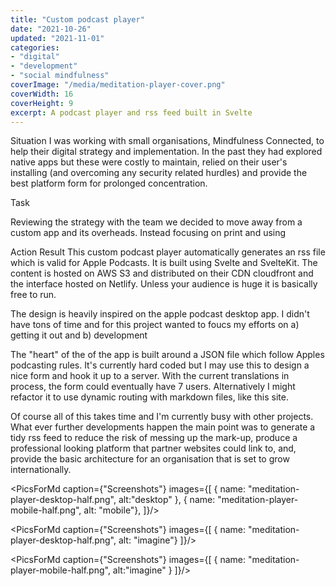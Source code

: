 ```yaml
---
title: "Custom podcast player"
date: "2021-10-26"
updated: "2021-11-01"
categories:
- "digital"
- "development"
- "social mindfulness"
coverImage: "/media/meditation-player-cover.png"
coverWidth: 16
coverHeight: 9
excerpt: A podcast player and rss feed built in Svelte  
---
```

<script>
    import PicsForMd from "../components/PicsForMd.svelte"
</script>

Situation
I was working with small organisations, Mindfulness Connected, to help their digital strategy and implementation. 
In the past they had explored native apps but these were costly to maintain, relied on their user's installing (and overcoming
any security related hurdles) and provide the best platform form for prolonged concentration.  

Task

Reviewing the strategy with the team we decided to move away from a custom app and its overheads. Instead focusing
on print and using 

Action
Result
This custom podcast player automatically generates an rss file which is valid for Apple Podcasts. 
It is built using Svelte and SvelteKit. The content is hosted on AWS S3 and distributed on their 
CDN cloudfront and the interface hosted on Netlify. Unless your audience is huge it is basically free to run.

The design is heavily inspired on the apple podcast desktop app. I didn't have tons of time and 
for this project wanted to foucs my efforts on a) getting it out and b) development

The "heart" of the of the app is built around a JSON file which follow Apples podcasting rules. 
It's currently hard coded but I may use this to design a nice form and hook it up to a server. 
With the current translations in process, the form could eventually have 7 users. 
Alternatively I might refactor it to use dynamic routing with markdown files, like this site.

Of course all of this takes time and I'm currently busy with other projects. What ever further 
developments happen the main point was to generate a tidy rss feed to reduce the risk of 
messing up the mark-up, produce a professional looking platform that partner websites could link to,
and, provide the basic architecture for an organisation that is set to grow internationally.
 

<PicsForMd caption={"Screenshots"} images={[
{ name: "meditation-player-desktop-half.png", alt:"desktop" },
{ name: "meditation-player-mobile-half.png", alt: "mobile"},
]}/>


<PicsForMd caption={"Screenshots"} images={[
{ name: "meditation-player-desktop-half.png", alt: "imagine"}
]}/>

<PicsForMd caption={"Screenshots"} images={[
{ name: "meditation-player-mobile-half.png", alt:"imagine" }
]}/>
